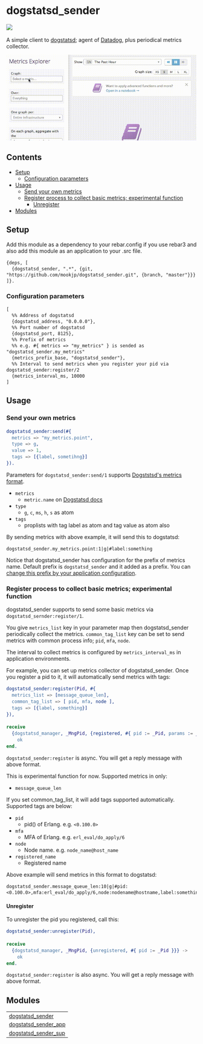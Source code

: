 dogstatsd_sender
================================================================================

<img src="https://circleci.com/gh/mookjp/dogstatsd_sender/tree/master.svg?style=shield&circle-token=de845802556fbe80fdd67b01efdaaf238478d500">

A simple client to [dogstatsd](https://docs.datadoghq.com/guides/dogstatsd/); agent of [Datadog](https://www.datadoghq.com/), plus periodical metrics collector.

<img src="doc/img/dd_animated.gif">

<!-- START doctoc generated TOC please keep comment here to allow auto update -->
<!-- DON'T EDIT THIS SECTION, INSTEAD RE-RUN doctoc TO UPDATE -->
## Contents

- [Setup](#setup)
  - [Configuration parameters](#configuration-parameters)
- [Usage](#usage)
  - [Send your own metrics](#send-your-own-metrics)
  - [Register process to collect basic metrics; experimental function](#register-process-to-collect-basic-metrics-experimental-function)
    - [Unregister](#unregister)
- [Modules](#modules)

<!-- END doctoc generated TOC please keep comment here to allow auto update -->

## Setup

Add this module as a dependency to your rebar.config if you use rebar3
and also add this module as an application to your .src file.

```
{deps, [
  {dogstatsd_sender, ".*", {git, "https://github.com/mookjp/dogstatsd_sender.git", {branch, "master"}}}
]}.
```

### Configuration parameters

```
[
  %% Address of dogstatsd
  {dogstatsd_address, "0.0.0.0"},
  %% Port number of dogstatsd
  {dogstatsd_port, 8125},
  %% Prefix of metrics
  %% e.g. #{ metrics => "my_metrics" } is sended as "dogstatsd_sender.my_metrics"
  {metrics_prefix_base, "dogstatsd_sender"},
  %% Interval to send metrics when you register your pid via dogstatsd_sender:register/2
  {metrics_interval_ms, 10000
]
```

## Usage

### Send your own metrics

```erlang
dogstatsd_sender:send(#{
  metrics => "my_metrics.point",
  type => g,
  value => 1,
  tags => [{label, sometihng}]
}).
```

Parameters for `dogstatsd_sender:send/1` supports [Dogststsd's metrics format](https://docs.datadoghq.com/guides/dogstatsd/#datagram-format).

* `metrics`
    * `metric.name` on [Dogstatsd docs](https://docs.datadoghq.com/guides/dogstatsd/#datagram-format)
* `type`
    * `g`, `c`, `ms`, `h`, `s` as atom
* `tags`
    * proplists with tag label as atom and tag value as atom also


By sending metrics with above example, it will send this to dogstatsd:

```
dogstatsd_sender.my_metrics.point:1|g|#label:something
```

Notice that dogstatsd_sender has configuration for the prefix of metrics name. Default prefix is `dogstatsd_sender` and it added as a prefix.
You can [change this prefix by your application configuration](#configuration-parameters).

### Register process to collect basic metrics; experimental function

dogstatsd_sender supports to send some basic metrics via `dogstatsd_sernder:register/1`.


You give `metrics_list` key in your parameter map then dogstatsd_sender periodically collect the metrics.
`common_tag_list` key can be set to send metrics with common process info; `pid`, `mfa`, `node`.


The interval to collect metrics is configured by `metrics_interval_ms` in application environments.


For example, you can set up metrics collector of dogstatsd_sender. Once you register a pid to it, it will automatically send metrics with tags:

```erlang
dogstatsd_sender:register(Pid, #{
  metrics_list => [message_queue_len],
  common_tag_list => [ pid, mfa, node ],
  tags => [{label, something}]
}),

receive 
  {dogstatsd_manager, _MngPid, {registered, #{ pid := _Pid, params := _RegisteredParams }}} ->
    ok
end.
```

`dogstatsd_sender:register` is async. You will get a reply message with above format.


This is experimental function for now. Supported metrics in only:

* `message_queue_len`


If you set common_tag_list, it will add tags supported automatically. Supported tags are below:

* `pid`
    * pid() of Erlang. e.g. `<0.100.0>`
* `mfa`
    * MFA of Erlang. e.g. `erl_eval/do_apply/6`
* `node`
    * Node name. e.g. `node_name@host_name`
* `registered_name`
    * Registered name


Above example will send metrics in this format to dogstatsd:

```
dogstatsd_sender.message_queue_len:10|g|#pid:<0.100.0>,mfa:erl_eval/do_apply/6,node:nodename@hostname,label:something
```

#### Unregister

To unregister the pid you registered, call this:

```erlang
dogstatsd_sender:unregister(Pid),

receive 
  {dogstatsd_manager, _MngPid, {unregistered, #{ pid := _Pid }}} ->
    ok
end.
```

`dogstatsd_sender:register` is also async. You will get a reply message with above format.

## Modules

<table width="100%" border="0" summary="list of modules">
<tr><td><a href="http://github.com/mookjp/dogstatsd_sender/blob/master/doc/dogstatsd_sender.md" class="module">dogstatsd_sender</a></td></tr>
<tr><td><a href="http://github.com/mookjp/dogstatsd_sender/blob/master/doc/dogstatsd_sender_app.md" class="module">dogstatsd_sender_app</a></td></tr>
<tr><td><a href="http://github.com/mookjp/dogstatsd_sender/blob/master/doc/dogstatsd_sender_sup.md" class="module">dogstatsd_sender_sup</a></td></tr></table>

